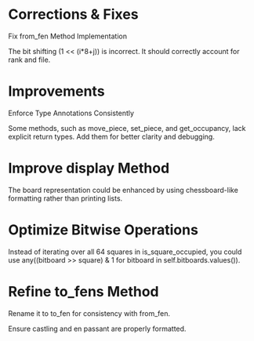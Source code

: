 # Corrections & Fixes
Fix from_fen Method Implementation

The bit shifting (1 << (i*8+j)) is incorrect. It should correctly account for rank and file.
# Improvements
Enforce Type Annotations Consistently

Some methods, such as move_piece, set_piece, and get_occupancy, lack explicit return types. Add them for better clarity and debugging.

# Improve display Method

The board representation could be enhanced by using chessboard-like formatting rather than printing lists.

# Optimize Bitwise Operations

Instead of iterating over all 64 squares in is_square_occupied, you could use any((bitboard >> square) & 1 for bitboard in self.bitboards.values()).

# Refine to_fens Method

Rename it to to_fen for consistency with from_fen.

Ensure castling and en passant are properly formatted.
